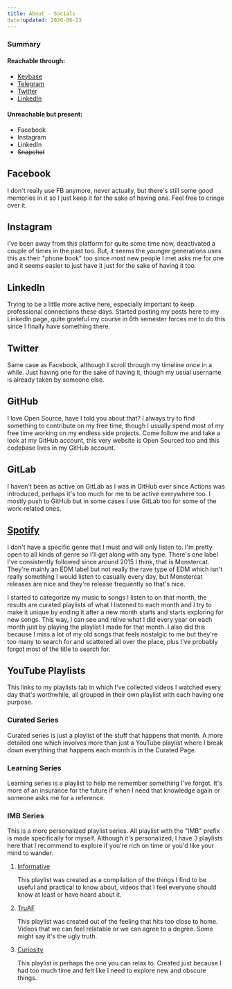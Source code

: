 ```yaml
---
title: About - Socials
date:updated: 2020-06-23
---
```


<section class="info-box" id="objective">
    <h3>Summary</h3>
    <h4>Reachable through:</h4>
    <ul>
        <li><a href="https://keybase.io/mauss">Keybase</a></li>
        <li><a href="https://t.me/ignatiusmb">Telegram</a></li>
        <li><a href="https://twitter.com/alchemauss">Twitter</a></li>
        <li><a href="https://www.linkedin.com/in/ignatiusmb">LinkedIn</a></li>
    </ul>
    <h4>Unreachable but present:</h4>
    <ul>
        <li>Facebook</li>
        <li>Instagram</li>
        <li>LinkedIn</li>
        <li><s>Snapchat</s></li>
    </ul>

</section>

## Facebook

I don't really use FB anymore, never actually, but there's still some good memories in it so I just keep it for the sake of having one. Feel free to cringe over it.

## Instagram

I've been away from this platform for quite some time now, deactivated a couple of times in the past too. But, it seems the younger generations uses this as their "phone book" too since most new people I met asks me for one and it seems easier to just have it just for the sake of having it too.

## LinkedIn

Trying to be a little more active here, especially important to keep professional connections these days. Started posting my posts here to my LinkedIn page, quite grateful my course in 6th semester forces me to do this since I finally have something there.

## Twitter

Same case as Facebook, although I scroll through my timeline once in a while. Just having one for the sake of having it, though my usual username is already taken by someone else.

## GitHub

I love Open Source, have I told you about that? I always try to find something to contribute on my free time, though I usually spend most of my free time working on my endless side projects. Come follow me and take a look at my GitHub account, this very website is Open Sourced too and this codebase lives in my GitHub account.

## GitLab

I haven't been as active on GitLab as I was in GitHub ever since Actions was introduced, perhaps it's too much for me to be active everywhere too. I mostly push to GitHub but in some cases I use GitLab too for some of the work-related ones.

## [Spotify](https://open.spotify.com/user/ignatiusmb)

I don't have a specific genre that I must and will only listen to. I'm pretty open to all kinds of genre so I'll get along with any type. There's one label I've consistently followed since around 2015 I think, that is Monstercat. They're mainly an EDM label but not really the rave type of EDM which isn't really something I would listen to casually every day, but Monstercat releases are nice and they're release frequently so that's nice.

I started to categorize my music to songs I listen to on that month, the results are curated playlists of what I listened to each month and I try to make it unique by ending it after a new month starts and starts exploring for new songs. This way, I can see and relive what I did every year on each month just by playing the playlist I made for that month. I also did this because I miss a lot of my old songs that feels nostalgic to me but they're too many to search for and scattered all over the place, plus I've probably forgot most of the title to search for.

## YouTube Playlists

This links to my playlists tab in which I've collected videos I watched every day that's worthwhile, all grouped in their own playlist with each having one purpose.

### Curated Series

Curated series is just a playlist of the stuff that happens that month. A more detailed one which involves more than just a YouTube playlist where I break down everything that happens each month is in the Curated Page.

### Learning Series

Learning series is a playlist to help me remember something I've forgot. It's more of an insurance for the future if when I need that knowledge again or someone asks me for a reference.

### IMB Series

This is a more personalized playlist series. All playlist with the "IMB" prefix is made specifically for myself. Although it's personalized, I have 3 playlists here that I recommend to explore if you're rich on time or you'd like your mind to wander.

1. [Informative](https://www.youtube.com/playlist?list=PLtthNj7yut57pdi5SlSm35eCdU6KsgxPG)

    This playlist was created as a compilation of the things I find to be useful and practical to know about, videos that I feel everyone should know at least or have heard about it.

2. [TruAF](https://www.youtube.com/playlist?list=PLtthNj7yut56UXDGVE4dDnvoUi3fQ9gLz)

    This playlist was created out of the feeling that hits too close to home. Videos that we can feel relatable or we can agree to a degree. Some might say it's the ugly truth.

3. [Curiosity](https://www.youtube.com/playlist?list=PLtthNj7yut57rjEP2KXPlQaK4-2F6tthf)

    This playlist is perhaps the one you can relax to. Created just because I had too much time and felt like I need to explore new and obscure things.
